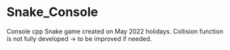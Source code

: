 # Snake_Console

Console cpp Snake game created on May 2022 holidays.
Collision function is not fully developed -> to be improved if needed.

